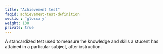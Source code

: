 ```yaml
---
title: "Achievement test"
faqid: achievement-test-definition
section: "glossary" 
weight: 130
private: true
---
```

A standardized test used to measure the knowledge and skills a student has attained in a particular subject, after instruction.